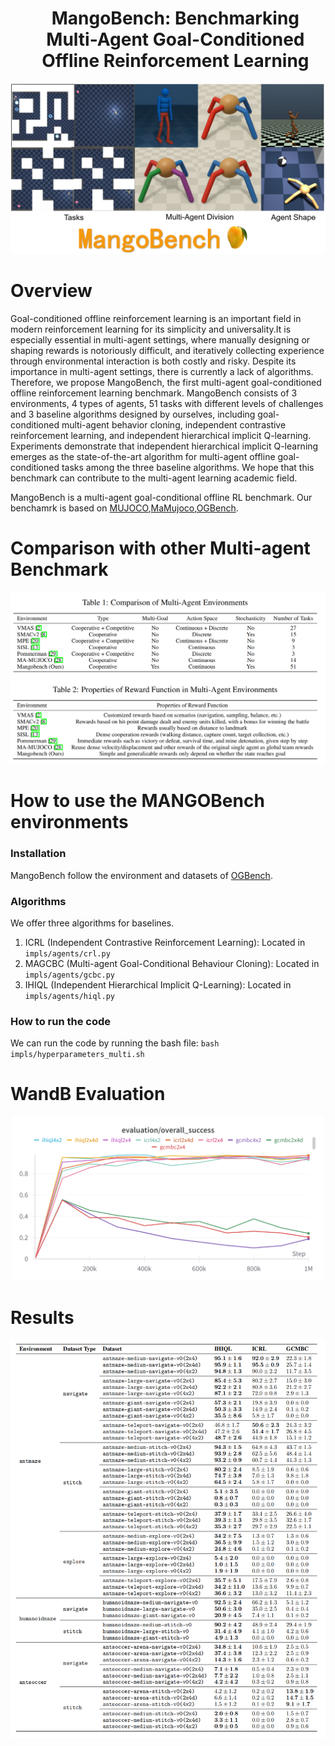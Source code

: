 <div id="user-content-toc">
  <ul align="center" style="list-style: none;">
    <summary>
      <h1>MangoBench: Benchmarking Multi-Agent Goal-Conditioned Offline Reinforcement Learning</h1>
    </summary>
  </ul>
</div>

<div align="center">
<img src="assets/mangobench.png" width="900px"/>



</div>

# Overview
Goal-conditioned offline reinforcement learning is an important field in modern reinforcement learning for its simplicity and universality.It is especially essential in multi-agent settings, where manually designing or shaping rewards is notoriously difficult, and iteratively collecting experience through environmental interaction is both costly and risky. Despite its importance in multi-agent settings, there is currently a lack of algorithms. Therefore, we propose MangoBench, the first multi-agent goal-conditioned offline reinforcement learning benchmark. MangoBench consists of $3$ environments, $4$ types of agents, $51$ tasks with different levels of challenges and $3$ baseline algorithms designed by ourselves, including goal-conditioned multi-agent behavior cloning, independent contrastive reinforcement learning, and independent hierarchical implicit Q-learning. Experiments demonstrate that independent hierarchical implicit Q-learning emerges as the state-of-the-art algorithm for multi-agent offline goal-conditioned tasks among the three baseline algorithms. We hope that this benchmark can contribute to the multi-agent learning academic field.

MangoBench is a multi-agent goal-conditional offline RL benchmark. Our benchamrk is based on [MUJOCO](https://github.com/google-deepmind/mujoco),[MaMujoco](https://robotics.farama.org/envs/MaMuJoCo/index.html),[OGBench](https://seohong.me/projects/ogbench/).

# Comparison with other Multi-agent Benchmark
<div align="center">
<img src="assets/comparison_benchmark.png" width="900px"/>
</div>

# How to use the MANGOBench environments

### Installation

MangoBench follow the environment and datasets of [OGBench](https://seohong.me/projects/ogbench/).



### Algorithms
We offer three algorithms for baselines.

1. ICRL (Independent Contrastive Reinforcement Learning): Located in ```impls/agents/crl.py```
2. MAGCBC (Multi-agent Goal-Conditional Behaviour Cloning): Located in ```impls/agents/gcbc.py```
3. IHIQL (Independent Hierarchical Implicit Q-Learning): Located in ```impls/agents/hiql.py```

### How to run the code
We can run the code by running the bash file: ```bash impls/hyperparameters_multi.sh```

# WandB Evaluation
<div align="center">
<img src="assets/wandb.png" width="500px"/>
</div>

# Results
<div align="center">
<img src="assets/results.png" />
</div>